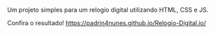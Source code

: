 Um projeto simples para um relogio digital utilizando HTML, CSS e JS.


Confira o resultado!
https://padrin4nunes.github.io/Relogio-Digital.io/
